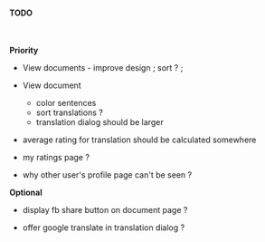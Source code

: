 
#### TODO
<br>

**Priority**

- View documents - improve design ; sort ? ;

- View document
	- color sentences
	- sort translations ?
	- translation dialog should be larger

- average rating for translation should be calculated somewhere

- my ratings page ?

- why other user's profile page can't be seen ?


**Optional**

- display fb share button on document page ?

- offer google translate in translation dialog ?

